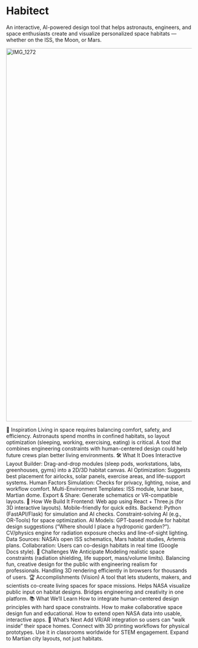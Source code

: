 # Habitect
An interactive, AI-powered design tool that helps astronauts, engineers, and space enthusiasts create and visualize personalized space habitats — whether on the ISS, the Moon, or Mars.

<img width="1589" height="1010" alt="IMG_1272" src="https://github.com/user-attachments/assets/8905a592-72bf-4b4c-b6f2-a51250587b14" />


🎯 Inspiration
Living in space requires balancing comfort, safety, and efficiency. Astronauts spend months in confined habitats, so layout optimization (sleeping, working, exercising, eating) is critical. A tool that combines engineering constraints with human-centered design could help future crews plan better living environments.
🛠️ What It Does
Interactive Layout Builder: Drag-and-drop modules (sleep pods, workstations, labs, greenhouses, gyms) into a 2D/3D habitat canvas.
AI Optimization: Suggests best placement for airlocks, solar panels, exercise areas, and life-support systems.
Human Factors Simulation: Checks for privacy, lighting, noise, and workflow comfort.
Multi-Environment Templates: ISS module, lunar base, Martian dome.
Export & Share: Generate schematics or VR-compatible layouts.
🔧 How We Build It
Frontend:
Web app using React + Three.js (for 3D interactive layouts).
Mobile-friendly for quick edits.
Backend:
Python (FastAPI/Flask) for simulation and AI checks.
Constraint-solving AI (e.g., OR-Tools) for space optimization.
AI Models:
GPT-based module for habitat design suggestions (“Where should I place a hydroponic garden?”).
CV/physics engine for radiation exposure checks and line-of-sight lighting.
Data Sources:
NASA’s open ISS schematics, Mars habitat studies, Artemis plans.
Collaboration:
Users can co-design habitats in real time (Google Docs style).
🚀 Challenges We Anticipate
Modeling realistic space constraints (radiation shielding, life support, mass/volume limits).
Balancing fun, creative design for the public with engineering realism for professionals.
Handling 3D rendering efficiently in browsers for thousands of users.
🏆 Accomplishments (Vision)
A tool that lets students, makers, and scientists co-create living spaces for space missions.
Helps NASA visualize public input on habitat designs.
Bridges engineering and creativity in one platform.
📚 What We’ll Learn
How to integrate human-centered design principles with hard space constraints.
How to make collaborative space design fun and educational.
How to extend open NASA data into usable, interactive apps.
🔮 What’s Next
Add VR/AR integration so users can “walk inside” their space homes.
Connect with 3D printing workflows for physical prototypes.
Use it in classrooms worldwide for STEM engagement.
Expand to Martian city layouts, not just habitats.
